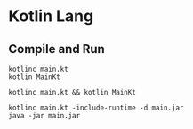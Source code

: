 # Kotlin Lang

## Compile and Run
```
kotlinc main.kt
kotlin MainKt

kotlinc main.kt && kotlin MainKt

kotlinc main.kt -include-runtime -d main.jar
java -jar main.jar
```
